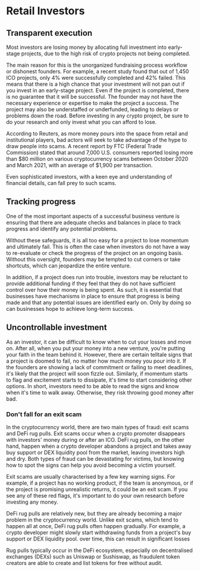 # Retail Investors

## **Transparent execution**

Most investors are losing money by allocating full investment into early-stage projects, due to the high risk of crypto projects not being completed.

The main reason for this is the unorganized fundraising process workflow or dishonest founders. For example, a recent study found that out of 1,450 ICO projects, only 4% were successfully completed and 42% failed. This means that there is a high chance that your investment will not pan out if you invest in an early-stage project. Even if the project is completed, there is no guarantee that it will be successful. The founder may not have the necessary experience or expertise to make the project a success. The project may also be understaffed or underfunded, leading to delays or problems down the road. Before investing in any crypto project, be sure to do your research and only invest what you can afford to lose.

According to Reuters, as more money pours into the space from retail and institutional players, bad actors will seek to take advantage of the hype to draw people into scams. A recent report by FTC (Federal Trade Commission) stated that around 7,000 U.S. consumers reported losing more than $80 million on various cryptocurrency scams between October 2020 and March 2021, with an average of $1,900 per transaction.

Even sophisticated investors, with a keen eye and understanding of financial details, can fall prey to such scams.

## Tracking progress

One of the most important aspects of a successful business venture is ensuring that there are adequate checks and balances in place to track progress and identify any potential problems.&#x20;

Without these safeguards, it is all too easy for a project to lose momentum and ultimately fail. This is often the case when investors do not have a way to re-evaluate or check the progress of the project on an ongoing basis. Without this oversight, founders may be tempted to cut corners or take shortcuts, which can jeopardize the entire venture.

In addition, if a project does run into trouble, investors may be reluctant to provide additional funding if they feel that they do not have sufficient control over how their money is being spent. As such, it is essential that businesses have mechanisms in place to ensure that progress is being made and that any potential issues are identified early on. Only by doing so can businesses hope to achieve long-term success.

## Uncontrollable investment

As an investor, it can be difficult to know when to cut your losses and move on. After all, when you put your money into a new venture, you're putting your faith in the team behind it. However, there are certain telltale signs that a project is doomed to fail, no matter how much money you pour into it. If the founders are showing a lack of commitment or failing to meet deadlines, it's likely that the project will soon fizzle out. Similarly, if momentum starts to flag and excitement starts to dissipate, it's time to start considering other options. In short, investors need to be able to read the signs and know when it's time to walk away. Otherwise, they risk throwing good money after bad.

### Don't fall for an exit scam

In the cryptocurrency world, there are two main types of fraud: exit scams and DeFi rug pulls. Exit scams occur when a crypto promoter disappears with investors' money during or after an ICO. DeFi rug pulls, on the other hand, happen when a crypto developer abandons a project and takes away buy support or DEX liquidity pool from the market, leaving investors high and dry. Both types of fraud can be devastating for victims, but knowing how to spot the signs can help you avoid becoming a victim yourself.

Exit scams are usually characterised by a few key warning signs. For example, if a project has no working product, if the team is anonymous, or if the project is promising unrealistic returns, it could be an exit scam. If you see any of these red flags, it's important to do your own research before investing any money.

DeFi rug pulls are relatively new, but they are already becoming a major problem in the cryptocurrency world. Unlike exit scams, which tend to happen all at once, DeFi rug pulls often happen gradually. For example, a crypto developer might slowly start withdrawing funds from a project's buy support or DEX liquidity pool. over time, this can result in significant losses

Rug pulls typically occur in the DeFi ecosystem, especially on decentralised exchanges (DEXs) such as Uniswap or Sushiswap, as fraudulent token creators are able to create and list tokens for free without audit.
